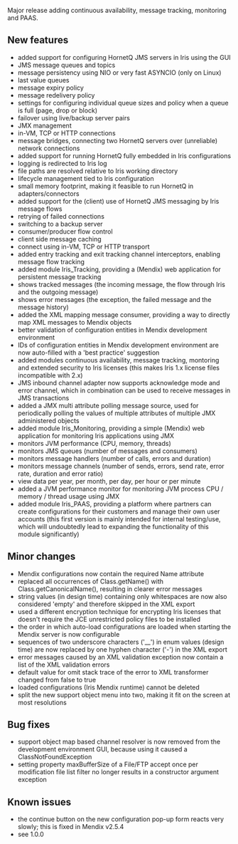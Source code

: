 Major release adding continuous availability, message tracking, monitoring and PAAS.
## New features
- added support for configuring HornetQ JMS servers in Iris using the GUI
- JMS message queues and topics
- message persistency using NIO or very fast ASYNCIO (only on Linux)
- last value queues
- message expiry policy
- message redelivery policy
- settings for configuring individual queue sizes and policy when a queue is full (page, drop or block)
- failover using live/backup server pairs
- JMX management
- in-VM, TCP or HTTP connections
- message bridges, connecting two HornetQ servers over (unreliable) network connections
- added support for running HornetQ fully embedded in Iris configurations
- logging is redirected to Iris log
- file paths are resolved relative to Iris working directory
- lifecycle management tied to Iris configuration
- small memory footprint, making it feasible to run HornetQ in adapters/connectors
- added support for the (client) use of HornetQ JMS messaging by Iris message flows
- retrying of failed connections
- switching to a backup server
- consumer/producer flow control
- client side message caching
- connect using in-VM, TCP or HTTP transport
- added entry tracking and exit tracking channel interceptors, enabling message flow tracking
- added module Iris_Tracking, providing a (Mendix) web application for persistent message tracking
- shows tracked messages (the incoming message, the flow through Iris and the outgoing message)
- shows error messages (the exception, the failed message and the message history)
- added the XML mapping message consumer, providing a way to directly map XML messages to Mendix objects
- better validation of configuration entities in Mendix development environment
- IDs of configuration entities in Mendix development environment are now auto-filled with a 'best practice' suggestion
- added modules continuous availability, message tracking, montoring and extended security to Iris licenses (this makes Iris 1.x license files incompatible with 2.x)
- JMS inbound channel adapter now supports acknowledge mode and error channel, which in combination can be used to receive messages in JMS transactions
- added a JMX multi attribute polling message source, used for periodically polling the values of multiple attributes of multiple JMX administered objects
- added module Iris_Monitoring, providing a simple (Mendix) web application for monitoring Iris applications using JMX
- monitors JVM performance (CPU, memory, threads)
- monitors JMS queues (number of messages and consumers)
- monitors message handlers (number of calls, errors and duration)
- monitors message channels (number of sends, errors, send rate, error rate, duration and error ratio)
- view data per year, per month, per day, per hour or per minute
- added a JVM performance monitor for monitoring JVM process CPU / memory / thread usage using JMX
- added module Iris_PAAS, providing a platform where partners can create configurations for their customers and manage their own user accounts (this first version is mainly intended for internal testing/use, which will undoubtedly lead to expanding the functionality of this module significantly)
## Minor changes
- Mendix configurations now contain the required Name attribute
- replaced all occurrences of Class.getName() with Class.getCanonicalName(), resulting in clearer error messages
- string values (in design time) containing only whitespaces are now also considered 'empty' and therefore skipped in the XML export
- used a different encryption technique for encrypting Iris licenses that doesn't require the JCE unrestricted policy files to be installed
- the order in which auto-load configurations are loaded when starting the Mendix server is now configurable
- sequences of two underscore characters ('__') in enum values (design time) are now replaced by one hyphen character ('-') in the XML export
- error messages caused by an XML validation exception now contain a list of the XML validation errors
- default value for omit stack trace of the error to XML transformer changed from false to true
- loaded configurations (Iris Mendix runtime) cannot be deleted
- split the new support object menu into two, making it fit on the screen at most resolutions
## Bug fixes
- support object map based channel resolver is now removed from the development environment GUI, because using it caused a ClassNotFoundException
- setting property maxBufferSize of a File/FTP accept once per modification file list filter no longer results in a constructor argument exception
## Known issues
- the continue button on the new configuration pop-up form reacts very slowly; this is fixed in Mendix v2.5.4
- see 1.0.0
